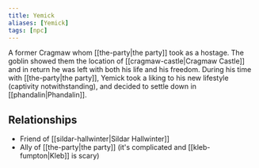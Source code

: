 ```yaml
---
title: Yemick
aliases: [Yemick]
tags: [npc]
---
```

A former Cragmaw whom [[the-party|the party]] took as a hostage. The goblin showed them the location of [[cragmaw-castle|Cragmaw Castle]] and in return he was left with both his life and his freedom. During his time with [[the-party|the party]], Yemick took a liking to his new lifestyle (captivity notwithstanding), and decided to settle down in [[phandalin|Phandalin]].

## Relationships
- Friend of [[sildar-hallwinter|Sildar Hallwinter]]
- Ally of [[the-party|the party]] (it's complicated and [[kleb-fumpton|Kleb]] is scary)